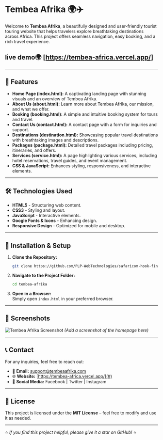 # Tembea Afrika 🌍✈️

Welcome to **Tembea Afrika**, a beautifully designed and user-friendly tourist touring website that helps travelers explore breathtaking destinations across Africa. This project offers seamless navigation, easy booking, and a rich travel experience.

## live demo🌍 [https://tembea-africa.vercel.app/]
---

## 🌟 Features
- **Home Page (index.html):** A captivating landing page with stunning visuals and an overview of Tembea Afrika.
- **About Us (about.html):** Learn more about Tembea Afrika, our mission, and what we offer.
- **Booking (booking.html):** A simple and intuitive booking system for tours and travel.
- **Contact Us (contact.html):** A contact page with a form for inquiries and support.
- **Destinations (destination.html):** Showcasing popular travel destinations with breathtaking images and descriptions.
- **Packages (package.html):** Detailed travel packages including pricing, itineraries, and offers.
- **Services (service.html):** A page highlighting various services, including hotel reservations, travel guides, and event management.
- **CSS & JavaScript:** Enhances styling, responsiveness, and interactive elements.

---

## 🛠️ Technologies Used
- **HTML5** - Structuring web content.
- **CSS3** - Styling and layout.
- **JavaScript** - Interactive elements.
- **Google Fonts & Icons** - Enhancing design.
- **Responsive Design** - Optimized for mobile and desktop.

---

## 🚀 Installation & Setup
1. **Clone the Repository:**  
   ```sh
   git clone https://github.com/PLP-WebTechnologies/safaricom-hook-final-project-and-deployment-week-8-lewiii254.git 
   ```

2. **Navigate to the Project Folder:**  
   ```sh
   cd tembea-afrika
   ```

3. **Open in a Browser:**  
   Simply open `index.html` in your preferred browser.

---

## 📸 Screenshots
![Tembea Afrika Screenshot](assets/screenshot.png) *(Add a screenshot of the homepage here)*

---

## 📞 Contact
For any inquiries, feel free to reach out:
- 📧 **Email:** support@tembeaafrika.com
- 🌐 **Website:** [https://tembea-africa.vercel.app/](#)
- 📱 **Social Media:** Facebook | Twitter | Instagram

---

## 📜 License
This project is licensed under the **MIT License** – feel free to modify and use it as needed.

---

⭐ *If you find this project helpful, please give it a star on GitHub!* ⭐